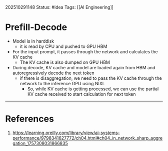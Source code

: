 202510291148
Status: #idea
Tags: [[AI Engineering]]

# Prefill-Decode

- Model is in harddisk
	- it is read by CPU and pushed to GPU HBM
- For the input prompt, it passes through the network and calculates the KV cache
	- The KV cache is also dumped on GPU HBM
- During decode, KV cache and model are loaded again from HBM and autoregressively decode the next token
	- if there is disaggregation, we need to pass the KV cache through the network to the inference GPU using NIXL
		- So, while KV cache is getting processed, we can use the partial KV cache received to start calculation for next token
---
# References

1. https://learning.oreilly.com/library/view/ai-systems-performance/9798341627772/ch04.html#ch04_in_network_sharp_aggregation_1757308031866835